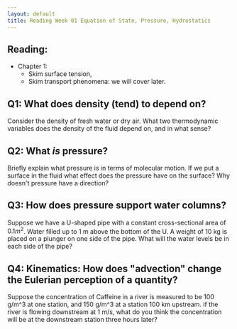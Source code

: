 ```yaml
---
layout: default
title: Reading Week 01 Equation of State, Pressure, Hydrostatics
---
```


## Reading:  
  - Chapter 1:
    - Skim surface tension,
    - Skim transport phenomena: we will cover later.

## Q1: What does density (tend) to depend on?

Consider the density of fresh water or dry air.  What two
thermodynamic variables does the density of the fluid depend on, and in
what sense?  

## Q2: What *is* pressure?

Briefly explain what pressure is in terms of molecular motion.  If we put
a surface in the fluid what effect does the pressure have on the
surface?  Why doesn't pressure have a direction?  

## Q3: How does pressure support water columns?

Suppose we have a U-shaped pipe with a constant cross-sectional area of
$0.1 m^2$. Water filled up to 1 m above the bottom of the U.  A weight
of 10 kg is placed on a plunger on one side of the pipe. What will the
water levels be in each side of the pipe?  

## Q4: Kinematics: How does "advection" change the Eulerian perception of a quantity?

Suppose the concentration of Caffeine in a river is measured to be 100 g/m^3
at one station, and 150 g/m^3 at a station 100 km upstream.  if the river is
flowing downstream at 1 m/s, what do you think the concentration will be
at the downstream station three hours later?  
